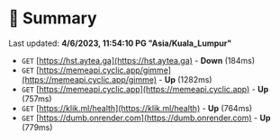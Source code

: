 # 📖 Summary
Last updated: **4/6/2023, 11:54:10 PG "Asia/Kuala_Lumpur"**

- `GET` [https://hst.aytea.ga](https://hst.aytea.ga) - **Down** (184ms)
- `GET` [https://memeapi.cyclic.app/gimme](https://memeapi.cyclic.app/gimme) - **Up** (1282ms)
- `GET` [https://memeapi.cyclic.app](https://memeapi.cyclic.app) - **Up** (757ms)
- `GET` [https://klik.ml/health](https://klik.ml/health) - **Up** (764ms)
- `GET` [https://dumb.onrender.com](https://dumb.onrender.com) - **Up** (779ms)
